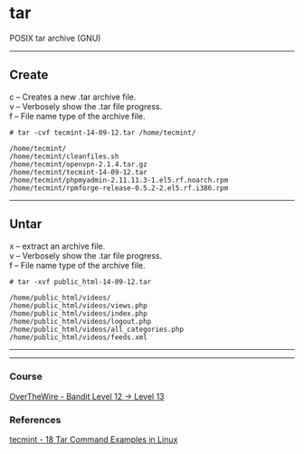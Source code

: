 # tar

POSIX tar archive (GNU)

---

## Create 
c – Creates a new .tar archive file.  
v – Verbosely show the .tar file progress.  
f – File name type of the archive file.  
```
# tar -cvf tecmint-14-09-12.tar /home/tecmint/

/home/tecmint/
/home/tecmint/cleanfiles.sh
/home/tecmint/openvpn-2.1.4.tar.gz
/home/tecmint/tecmint-14-09-12.tar
/home/tecmint/phpmyadmin-2.11.11.3-1.el5.rf.noarch.rpm
/home/tecmint/rpmforge-release-0.5.2-2.el5.rf.i386.rpm
```

---

## Untar 
x – extract an archive file.  
v – Verbosely show the .tar file progress.    
f – File name type of the archive file.  
```
# tar -xvf public_html-14-09-12.tar

/home/public_html/videos/
/home/public_html/videos/views.php
/home/public_html/videos/index.php
/home/public_html/videos/logout.php
/home/public_html/videos/all_categories.php
/home/public_html/videos/feeds.xml
```







---
---
### Course 
[OverTheWire - Bandit Level 12 → Level 13](https://overthewire.org/wargames/bandit/bandit13.html)

### References  
[tecmint - 18 Tar Command Examples in Linux](https://www.tecmint.com/18-tar-command-examples-in-linux/#:~:text=The%20Linux%20%E2%80%9Ctar%E2%80%9D%20stands%20for,gzip%20and%20bzip%20in%20Linux.)
